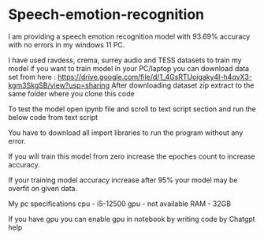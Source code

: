 # Speech-emotion-recognition

I am providing a speech emotion recognition model with 93.69% accuracy with no errors in my windows 11 PC.

I have used ravdess, crema, surrey audio and TESS datasets to train my model if you want to train model in your PC/laptop you can download data set from here : https://drive.google.com/file/d/1_4GsRTUoigaky4I-h4qyX3-kgm3SkgSB/view?usp=sharing
After downloading dataset zip extract to the same folder where you clone this code 

To test the model open ipynb file and scroll to text script section and run the below code from text script

You have to download all import libraries to run the program without any error.

If you will train this model from zero increase the epoches count to increase accuracy.

If your training model accuracy increase after 95% your model may be overfit on given data.

My pc specifications 
cpu - i5-12500
gpu - not available 
RAM - 32GB

If you have gpu you can enable gpu in notebook by writing code by Chatgpt help
